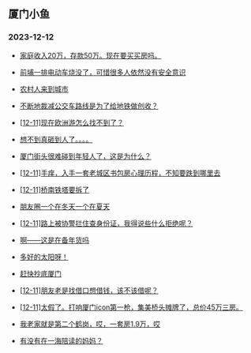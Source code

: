 ## 厦门小鱼 
### 2023-12-12

+ [家庭收入20万，存款50万。现在要买买房吗。](http://bbs.xmfish.com/read-htm-tid-18118929.html)

+ [前埔一排电动车烧没了，可惜很多人依然没有安全意识](http://bbs.xmfish.com/read-htm-tid-18119190.html)

+ [农村人来到城市](http://bbs.xmfish.com/read-htm-tid-18118935.html)

+ [不断地裁减公交车路线是为了给地铁做创收？](http://bbs.xmfish.com/read-htm-tid-18118975.html)

+ [[12-11]现在欧洲游怎么找不到了？](http://bbs.xmfish.com/read-htm-tid-18119156.html)

+ [想不到真砸到人了。。。。](http://bbs.xmfish.com/read-htm-tid-18118943.html)

+ [厦门街头很难碰到年轻人了，这是为什么？](http://bbs.xmfish.com/read-htm-tid-18119117.html)

+ [[12-11]手痒，入手一套老城区书包房心理历程，不知要跌到哪里去](http://bbs.xmfish.com/read-htm-tid-18119180.html)

+ [[12-11]桥南铁塔要拆了](http://bbs.xmfish.com/read-htm-tid-18118988.html)

+ [朋友圈一个在冬天一个在夏天](http://bbs.xmfish.com/read-htm-tid-18119237.html)

+ [[12-11]路上被协警拦住查身份证，我得说些什么拒绝呢？](http://bbs.xmfish.com/read-htm-tid-18119149.html)

+ [啊——这是在备年货吗](http://bbs.xmfish.com/read-htm-tid-18119078.html)

+ [多好的太阳呀！](http://bbs.xmfish.com/read-htm-tid-18119131.html)

+ [赶快抄底厦门](http://bbs.xmfish.com/read-htm-tid-18119261.html)

+ [[12-11]朋友老是找借口想借钱，该不该借呢？](http://bbs.xmfish.com/read-htm-tid-18119363.html)

+ [[12-11]太假了。打响厦门icon第一枪，集美桥头摊牌了，总价45万三房。](http://bbs.xmfish.com/read-htm-tid-18119260.html)

+ [我老家就是第二个鹤岗，哎，一套房1.9万，哎](http://bbs.xmfish.com/read-htm-tid-18119397.html)

+ [有没有在一海陪读的妈妈？](http://bbs.xmfish.com/read-htm-tid-18119223.html)

